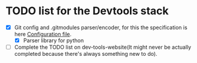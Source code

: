 # TODO list for the Devtools stack

- [X] Git config and .gitmodules parser/encoder, for this the specification is here [Configuration file](https://git-scm.com/docs/git-config#_configuration_file).
	- [X] Parser library for python
- [ ] Complete the TODO list on dev-tools-website(It might never be actually completed because there's always something new to do).
